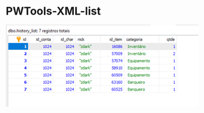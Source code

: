 # PWTools-XML-list

![alt text](https://github.com/MateusCouto/PWTools-XML-list/blob/main/Screenshot.png?raw=true)
